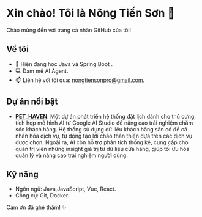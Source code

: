 # Xin chào! Tôi là Nông Tiến Sơn 👋

Chào mừng đến với trang cá nhân GitHub của tôi!  

## Về tôi
- 🌱 Hiện đang học Java và Spring Boot .
- 💻 Đam mê AI Agent.
- 📫 Liên hệ với tôi qua: nongtiensonpro@gmail.com.

## Dự án nổi bật
- **[PET_HAVEN]([link](https://github.com/nongtiensonpro/PET_HAVEN))**: Một dự án phát triển hệ thống đặt lịch dành cho thú cưng, tích hợp mô hình AI từ Google AI Studio để nâng cao trải nghiệm chăm sóc khách hàng. Hệ thống sử dụng dữ liệu khách hàng sẵn có để cá nhân hóa dịch vụ, tự động tạo lời chào thân thiện dựa trên các dịch vụ được chọn. Ngoài ra, AI còn hỗ trợ phân tích thống kê, cung cấp cho quản trị viên những insight giá trị từ dữ liệu cửa hàng, giúp tối ưu hóa quản lý và nâng cao trải nghiệm người dùng.

## Kỹ năng
- Ngôn ngữ: Java,JavaScript, Vue, React.
- Công cụ: Git, Docker.


Cảm ơn đã ghé thăm! ✨
